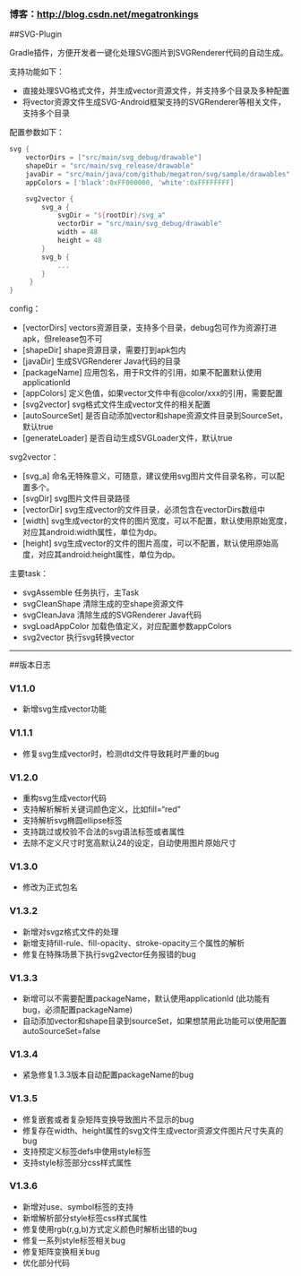 ### 博客：http://blog.csdn.net/megatronkings

##SVG-Plugin

Gradle插件，方便开发者一键化处理SVG图片到SVGRenderer代码的自动生成。

支持功能如下：

- 直接处理SVG格式文件，并生成vector资源文件，并支持多个目录及多种配置
- 将vector资源文件生成SVG-Android框架支持的SVGRenderer等相关文件，支持多个目录


配置参数如下：
```gradle
svg {
    vectorDirs = ["src/main/svg_debug/drawable"]
    shapeDir = "src/main/svg_release/drawable"
    javaDir = "src/main/java/com/github/megatron/svg/sample/drawables"
    appColors = ['black':0xFF000000, 'white':0xFFFFFFFF]

    svg2vector {
        svg_a {
            svgDir = "${rootDir}/svg_a"
            vectorDir = "src/main/svg_debug/drawable"
            width = 48
            height = 48
        }
        svg_b {
            ...
        }
     }
}
```
config：
- [vectorDirs]  vectors资源目录，支持多个目录，debug包可作为资源打进apk，但release包不可
- [shapeDir]    shape资源目录，需要打到apk包内
- [javaDir]     生成SVGRenderer Java代码的目录
- [packageName] 应用包名，用于R文件的引用，如果不配置默认使用applicationId
- [appColors]   定义色值，如果vector文件中有@color/xxx的引用，需要配置
- [svg2vector]  svg格式文件生成vector文件的相关配置
- [autoSourceSet]  是否自动添加vector和shape资源文件目录到SourceSet，默认true
- [generateLoader] 是否自动生成SVGLoader文件，默认true

svg2vector：
- [svg_a]       命名无特殊意义，可随意，建议使用svg图片文件目录名称，可以配置多个。
- [svgDir]      svg图片文件目录路径
- [vectorDir]   svg生成vector的文件目录，必须包含在vectorDirs数组中
- [width]       svg生成vector的文件的图片宽度，可以不配置，默认使用原始宽度，对应其android:width属性，单位为dp。
- [height]      svg生成vector的文件的图片高度，可以不配置，默认使用原始高度，对应其android:height属性，单位为dp。


主要task：
- svgAssemble     任务执行，主Task
- svgCleanShape   清除生成的空shape资源文件
- svgCleanJava    清除生成的SVGRenderer Java代码
- svgLoadAppColor 加载色值定义，对应配置参数appColors
- svg2vector      执行svg转换vector

----

##版本日志

### V1.1.0
- 新增svg生成vector功能

### V1.1.1
- 修复svg生成vector时，检测dtd文件导致耗时严重的bug

### V1.2.0
- 重构svg生成vector代码
- 支持解析解析关键词颜色定义，比如fill=“red”
- 支持解析svg椭圆ellipse标签
- 支持跳过或校验不合法的svg语法标签或者属性
- 去除不定义尺寸时宽高默认24的设定，自动使用图片原始尺寸

### V1.3.0
- 修改为正式包名

### V1.3.2
- 新增对svgz格式文件的处理
- 新增支持fill-rule、fill-opacity、stroke-opacity三个属性的解析
- 修复在特殊场景下执行svg2vector任务报错的bug

### V1.3.3
- 新增可以不需要配置packageName，默认使用applicationId (此功能有bug，必须配置packageName)
- 自动添加vector和shape目录到sourceSet，如果想禁用此功能可以使用配置autoSourceSet=false

### V1.3.4
- 紧急修复1.3.3版本自动配置packageName的bug

### V1.3.5
- 修复嵌套或者复杂矩阵变换导致图片不显示的bug
- 修复存在width、height属性的svg文件生成vector资源文件图片尺寸失真的bug
- 支持预定义标签defs中使用style标签
- 支持style标签部分css样式属性

### V1.3.6
- 新增对use、symbol标签的支持
- 新增解析部分style标签css样式属性
- 修复使用rgb(r,g,b)方式定义颜色时解析出错的bug
- 修复一系列style标签相关bug
- 修复矩阵变换相关bug
- 优化部分代码
